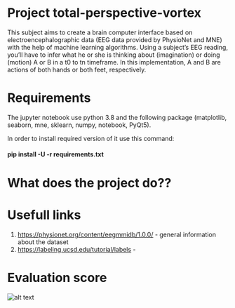 # Project total-perspective-vortex
This subject aims to create a brain computer interface based on electroencephalographic data (EEG data provided by PhysioNet and MNE) with the help of machine learning algorithms. Using a subject’s EEG reading, you’ll have to infer what he or she is thinking about (imagination) or doing (motion) A or B in a t0 to tn timeframe. In this implementation, A and B are actions of both hands or both feet, respectively.

# Requirements
The jupyter notebook use python 3.8 and the following package (matplotlib, seaborn, mne, sklearn, numpy, notebook, PyQt5).

In order to install required version of it use this command:
#### pip install -U -r requirements.txt

# What does the project do??

# Usefull links
1) https://physionet.org/content/eegmmidb/1.0.0/ - general information about the dataset
2) https://labeling.ucsd.edu/tutorial/labels - 

# Evaluation score
![alt text](https://github.com/loloroshlo/total-perspective-vortex/blob/main/Score_of_project.png)
